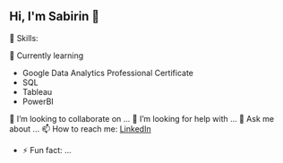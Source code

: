 ## Hi, I'm Sabirin 👋

🔭 Skills: 

🌱 Currently learning
- Google Data Analytics Professional Certificate
- SQL
- Tableau
- PowerBI

👯 I’m looking to collaborate on ...
🤔 I’m looking for help with ...
💬 Ask me about ...
📫 How to reach me: [LinkedIn](https://www.linkedin.com/in/sabirin-mohamed/)
- ⚡ Fun fact: ...
